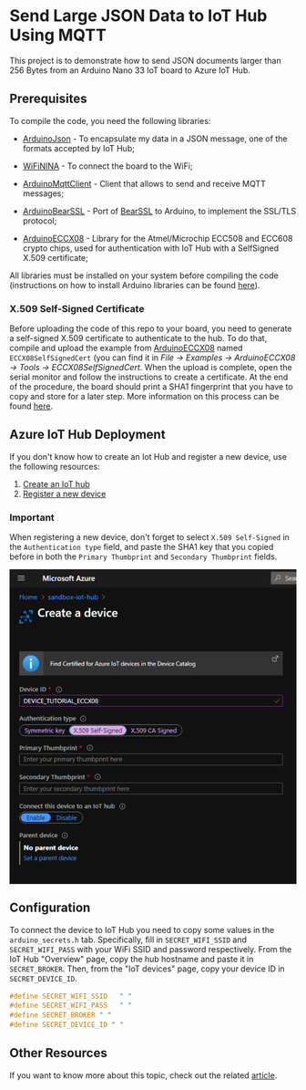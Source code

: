 # Send Large JSON Data to IoT Hub Using MQTT

This project is to demonstrate how to send JSON documents larger than 256 Bytes from an Arduino Nano 33 IoT board to Azure IoT Hub.

## Prerequisites

To compile the code, you need the following libraries:

- [ArduinoJson](https://arduinojson.org) - To encapsulate my data in a JSON message, one of the formats accepted by IoT Hub;

- [WiFiNINA](https://github.com/arduino-libraries/WiFiNINA) - To connect the board to the WiFi;

- [ArduinoMqttClient](https://github.com/arduino-libraries/ArduinoMqttClient) - Client that allows to send and receive MQTT messages;

- [ArduinoBearSSL](https://github.com/arduino-libraries/ArduinoBearSSL) - Port of [BearSSL](https://bearssl.org/) to Arduino, to implement the SSL/TLS protocol;

- [ArduinoECCX08](https://github.com/arduino-libraries/ArduinoECCX08) - Library for the Atmel/Microchip ECC508 and ECC608 crypto chips, used for authentication with IoT Hub with a SelfSigned X.509 certificate;

All libraries must be installed on your system before compiling the code (instructions on how to install Arduino libraries can be found [here](https://www.arduino.cc/en/guide/libraries)).

### X.509 Self-Signed Certificate

Before uploading the code of this repo to your board, you need to generate a self-signed X.509 certificate to authenticate to the hub. To do that, compile and upload the example from [ArduinoECCX08](https://github.com/arduino-libraries/ArduinoECCX08) named ``ECCX08SelfSignedCert`` (you can find it in *File -> Examples -> ArduinoECCX08 -> Tools -> ECCX08SelfSignedCert*. When the upload is complete, open the serial monitor and follow the instructions to create a certificate. At the end of the procedure, the board should print a SHA1 fingerprint that you have to copy and store for a later step. More information on this process can be found [here](https://www.hackster.io/Arduino_Genuino/securely-connecting-an-arduino-nb-1500-to-azure-iot-hub-af6470).

## Azure IoT Hub Deployment

If you don't know how to create an Iot Hub and register a new device, use the following resources:
1. [Create an IoT hub](https://docs.microsoft.com/en-us/azure/iot-hub/iot-hub-create-through-portal#create-an-iot-hub)
2. [Register a new device](https://docs.microsoft.com/en-us/azure/iot-hub/iot-hub-create-through-portal#register-a-new-device-in-the-iot-hub)

### Important

When registering a new device, don't forget to select ``X.509 Self-Signed`` in the ``Authentication type`` field, and paste the SHA1 key that you copied before in both the ``Primary Thumbprint`` and ``Secondary Thumbprint`` fields.

<img align="center" alt="Register a device" src="https://github.com/s-gregorini003/azure-iot-arduino-nano-33-iot/blob/master/img/register-device-iothub.png"/>  

## Configuration

To connect the device to IoT Hub you need to copy some values in the ``arduino_secrets.h`` tab. Specifically, fill in ``SECRET_WIFI_SSID`` and ``SECRET_WIFI_PASS`` with your WiFi SSID and password respectively. From the IoT Hub "Overview" page, copy the hub hostname and paste it in ``SECRET_BROKER``. Then, from the "IoT devices" page, copy your device ID in ``SECRET_DEVICE_ID``.

```c++
#define SECRET_WIFI_SSID   " " 
#define SECRET_WIFI_PASS   " "
#define SECRET_BROKER " "
#define SECRET_DEVICE_ID " "

```

## Other Resources

If you want to know more about this topic, check out the related [article](https://s-gregorini003.github.io/post/nano33iotazure/).
